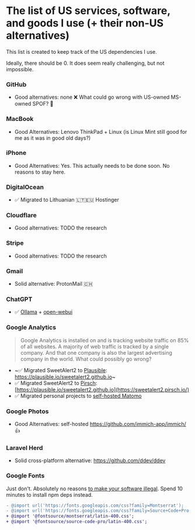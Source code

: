 # The list of US services, software, and goods I use (+ their non-US alternatives)

This list is created to keep track of the US dependencies I use. 

Ideally, there should be 0. It does seem really challenging, but not impossible.

### GitHub 

- Good alternatives: none ❌ What could go wrong with US-owned MS-owned SPOF? 🤦

### MacBook

- Good Alternatives: Lenovo ThinkPad + Linux (is Linux Mint still good for me as it was in good old days?)

### iPhone

- Good Alternatives: Yes. This actually needs to be done soon. No reasons to stay here.

### DigitalOcean

- ✅ Migrated to Lithuanian 🇱🇹🇪🇺 Hostinger

### Cloudflare

- Good alternatives: TODO the research

### Stripe

- Good alternatives: TODO the research

### Gmail

- Solid alternative: ProtonMail 🇨🇭

### ChatGPT

- ✅ [Ollama](https://github.com/ollama/ollama) + [open-webui](https://github.com/open-webui/open-webui)

### Google Analytics

> Google Analytics is installed on and is tracking website traffic on 85% of all websites.
> A majority of web traffic is tracked by a single company.
> And that one company is also the largest advertising company in the world.
> What could possibly go wrong?

- ~✅ Migrated SweetAlert2 to [Plausible](https://plausible.io/): https://plausible.io/sweetalert2.github.io~
- ✅ Migrated SweetAlert2 to [Pirsch](https://pirsch.io/): [https://plausible.io/sweetalert2.github.io](https://sweetalert2.pirsch.io/)
- ✅ Migrated personal projects to [self-hosted Matomo](https://matomo.org/guide/installation-maintenance/matomo-on-premise-self-hosted/)

### Google Photos

- Good Alternatives: self-hosted https://github.com/immich-app/immich/ 👍

### Laravel Herd

- Solid cross-platform alternative: https://github.com/ddev/ddev

### Google Fonts

Just don't. Absolutely no reasons [to make your software illegal](https://thehackernews.com/2022/01/german-court-rules-websites-embedding.html). Spend 10 minutes to install npm deps instead.

```diff
- @import url('https://fonts.googleapis.com/css?family=Montserrat');
- @import url('https://fonts.googleapis.com/css?family=Source+Code+Pro'); // Source Code Pro font
+ @import '@fontsource/montserrat/latin-400.css';
+ @import '@fontsource/source-code-pro/latin-400.css';
```
